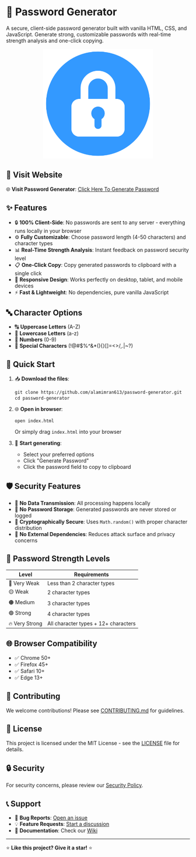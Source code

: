 # 🔐 Password Generator

A secure, client-side password generator built with vanilla HTML, CSS, and JavaScript. Generate strong, customizable passwords with real-time strength analysis and one-click copying.

<div align="center">
    <img src="./assets/padlock.png" width="300" height="300" alt="Padlock Icon">
</div>

## 🚀 Visit Website

🌐 **Visit Password Generator**: [Click Here To Generate Password](https://alamimran613.github.io/password-generator/)

## ✨ Features

- 🔒 **100% Client-Side**: No passwords are sent to any server - everything runs locally in your browser
- ⚙️ **Fully Customizable**: Choose password length (4-50 characters) and character types
- 📊 **Real-Time Strength Analysis**: Instant feedback on password security level
- 📋 **One-Click Copy**: Copy generated passwords to clipboard with a single click
- 📱 **Responsive Design**: Works perfectly on desktop, tablet, and mobile devices
- ⚡ **Fast & Lightweight**: No dependencies, pure vanilla JavaScript

## 🔤 Character Options

- 🔠 **Uppercase Letters** (A-Z)
- 🔡 **Lowercase Letters** (a-z)
- 🔢 **Numbers** (0-9)
- 🔣 **Special Characters** (!@#$%^&\*(){}[]=<>/,.|~?)

## 🚀 Quick Start

1. 📥 **Download the files**:

   ```
   git clone https://github.com/alamimran613/password-generator.git
   cd password-generator
   ```

2. 🌐 **Open in browser**:

   ```
   open index.html
   ```

   Or simply drag `index.html` into your browser

3. 🎯 **Start generating**:
   - Select your preferred options
   - Click "Generate Password"
   - Click the password field to copy to clipboard

## 🛡️ Security Features

- 🚫 **No Data Transmission**: All processing happens locally
- 💾 **No Password Storage**: Generated passwords are never stored or logged
- 🔐 **Cryptographically Secure**: Uses `Math.random()` with proper character distribution
- 🚀 **No External Dependencies**: Reduces attack surface and privacy concerns

## 💪 Password Strength Levels

| Level          | Requirements                         |
| -------------- | ------------------------------------ |
| 🔴 Very Weak   | Less than 2 character types          |
| 🟡 Weak        | 2 character types                    |
| 🟠 Medium      | 3 character types                    |
| 🟢 Strong      | 4 character types                    |
| 🔥 Very Strong | All character types + 12+ characters |

## 🌐 Browser Compatibility

- ✅ Chrome 50+
- ✅ Firefox 45+
- ✅ Safari 10+
- ✅ Edge 13+

## 🤝 Contributing

We welcome contributions! Please see [CONTRIBUTING.md](CONTRIBUTING.md) for guidelines.

## 📄 License

This project is licensed under the MIT License - see the [LICENSE](LICENSE) file for details.

## 🔒 Security

For security concerns, please review our [Security Policy](SECURITY.md).

## 📞 Support

- 🐛 **Bug Reports**: [Open an issue](https://github.com/alamimran613/password-generator/issues)
- 💡 **Feature Requests**: [Start a discussion](https://github.com/alamimran613/password-generator/discussions)
- 📖 **Documentation**: Check our [Wiki](https://github.com/alamimran613/password-generator/wiki)

---

⭐ **Like this project? Give it a star!** ⭐
